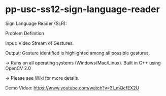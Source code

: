 # pp-usc-ss12-sign-language-reader

Sign Language Reader (SLR):

Problem Definition

Input: Video Stream of Gestures.

Output: Gesture identified is highlighted among all possible gestures.

-> Runs on all operating systems (Windows/Mac/Linux). Built in C++ using OpenCV 2.0

-> Please see Wiki for more details.

Demo Video: https://www.youtube.com/watch?v=3I_mQcfEX2U

